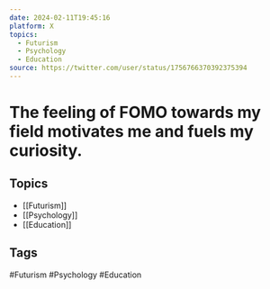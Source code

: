 ```yaml
---
date: 2024-02-11T19:45:16
platform: X
topics:
  - Futurism
  - Psychology
  - Education
source: https://twitter.com/user/status/1756766370392375394
---
```

# The feeling of FOMO towards my field motivates me and fuels my curiosity.

## Topics
- [[Futurism]]
- [[Psychology]]
- [[Education]]

## Tags
#Futurism #Psychology #Education